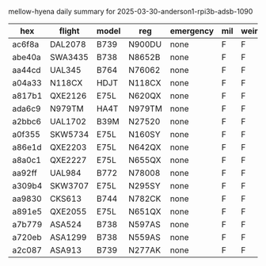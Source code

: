 mellow-hyena daily summary for 2025-03-30-anderson1-rpi3b-adsb-1090

|hex|flight|model|reg|emergency|mil|weirdo|
|--|--|--|--|--|--|--|
|ac6f8a|DAL2078|B739|N900DU|none|F|F|
|abe40a|SWA3435|B738|N8652B|none|F|F|
|aa44cd|UAL345|B764|N76062|none|F|F|
|a04a33|N118CX|HDJT|N118CX|none|F|F|
|a817b1|QXE2126|E75L|N620QX|none|F|F|
|ada6c9|N979TM|HA4T|N979TM|none|F|F|
|a2bbc6|UAL1702|B39M|N27520|none|F|F|
|a0f355|SKW5734|E75L|N160SY|none|F|F|
|a86e1d|QXE2203|E75L|N642QX|none|F|F|
|a8a0c1|QXE2227|E75L|N655QX|none|F|F|
|aa92ff|UAL984|B772|N78008|none|F|F|
|a309b4|SKW3707|E75L|N295SY|none|F|F|
|aa9830|CKS613|B744|N782CK|none|F|F|
|a891e5|QXE2055|E75L|N651QX|none|F|F|
|a7b779|ASA524|B738|N597AS|none|F|F|
|a720eb|ASA1299|B738|N559AS|none|F|F|
|a2c087|ASA913|B739|N277AK|none|F|F|
